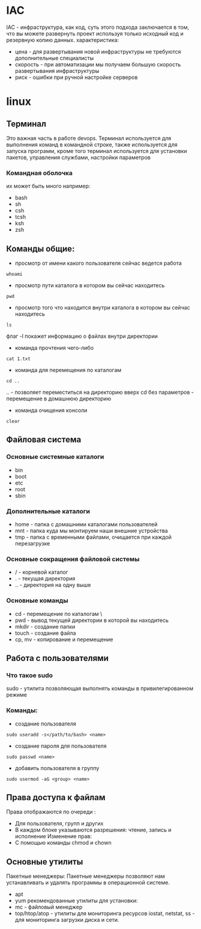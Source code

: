 # IAC 
IAC - инфраструктура, как код, суть этого подхода заключается в том, что вы можете развернуть проект используя только исходный код и резервную копию данных.
характеристика: 
- цена - для развертывания новой инфраструктуры не требуются дополнительные специалисты
- скорость - при автоматизации мы получаем большую скорость развертывания инфраструктуры
- риск - ошибки при ручной настройке серверов
# linux
## Терминал
Это важная часть в работе devops. Терминал используется для выполнения команд в командной строке, также используется для запуска программ, кроме того терминал используется для установки пакетов, управления службами, настройки параметров  
### Командная оболочка
их может быть много например:
- bash
- sh
- csh
- tcsh
- ksh
- zsh
## Команды общие:
- просмотр от имени какого пользователя сейчас ведется работа
~~~ linux
whoami
~~~
- просмотр пути каталога в котором вы сейчас находитесь
~~~ linux
pwd
~~~
- просмотр того что находится внутри каталога в котором вы сейчас находитесь
~~~ linux
ls
~~~
флаг -l покажет информацию о файлах внутри директории
- команда прочтения чего-либо
~~~ linux
cat 1.txt
~~~
- команда для перемещения по каталогам
~~~ linux
cd ..
~~~ 
.. - позволяет переместиться на директорию вверх
cd без параметров - перемещение в домашнюю директорию
- команда очищения консоли
~~~ linux
clear
~~~
 

## Файловая система
### Основные системные каталоги
- bin
- boot
- etc
- root
- sbin
### Дополнительные каталоги
- home - папка с домашними каталогами пользователей
- mnt - папка куда мы монтируем наши внешние устройства 
- tmp - папка с временными файлами, очищается при каждой перезагрузке
### Основные сокращения файловой системы 
- / - корневой каталог
- . - текущая директория
- .. - директория на одну выше
### Основные команды
- cd - перемещение по каталогам \
- pwd - вывод текущей директории в которой вы находитесь
- mkdir - создание папки 
- touch - создание файла
- cp, mv - копирование и перемещение
## Работа с пользователями
### Что такое sudo
sudo - утилита позволяющая выполнять команды в привилегированном режиме

### Команды:
- создание пользователя
~~~ linux
sudo useradd -s</path/to/bash> <name>
~~~
- создание пароля для пользователя
~~~ linux
sudo passwd <name>
~~~
- добавить пользователя в группу
~~~ linux
sudo usermod -aG <group> <name>
~~~
## Права доступа к файлам 
Права отображаются по очереди :
- Для пользователя, групп и других 
- В каждом блоке указываются разрешения: чтение, запись и исполнение
Изменение прав:
- С помощью команды chmod и chown
## Основные утилиты
Пакетные менеджеры:
Пакетные менеджеры позволяют нам устанавливать и удалять программы в операционной системе.
- apt
- yum
рекомендованные утилиты для установки:
- mc - файловый менеджер
- top/htop/atop - утилиты для мониторинга ресурсов
iostat, netstat, ss - для мониторинга загрузки диска и сети.
